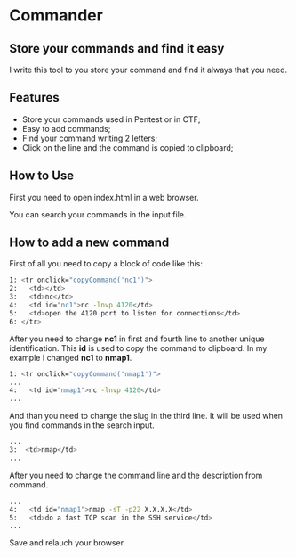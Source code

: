 # Commander
## Store your commands and find it easy

I write this tool to you store your command and find it always that you need.

## Features

- Store your commands used in Pentest or in CTF;
- Easy to add commands;
- Find your command writing 2 letters;
- Click on the line and the command is copied to clipboard;

## How to Use

First you need to open index.html in a web browser.

You can search your commands in the input file.

## How to add a new command

First of all you need to copy a block of code like this:

```sh
1: <tr onclick="copyCommand('nc1')">
2:   <td></td>
3:   <td>nc</td>
4:   <td id="nc1">nc -lnvp 4120</td>
5:   <td>open the 4120 port to listen for connections</td>
6: </tr>
```

After you need to change **nc1** in first and fourth line to another unique identification. This **id** is used to copy the command to clipboard. In my example I changed **nc1** to **nmap1**.

```sh
1: <tr onclick="copyCommand('nmap1')">
...
4:   <td id="nmap1">nc -lnvp 4120</td>
...
```

And than you need to change the slug in the third line. It will be used when you find commands in the search input.

```sh
...
3:  <td>nmap</td>
...
```

After you need to change the command line and the description from command.


```sh
...
4:   <td id="nmap1">nmap -sT -p22 X.X.X.X</td>
5:   <td>do a fast TCP scan in the SSH service</td>
...
```

Save and relauch your browser.